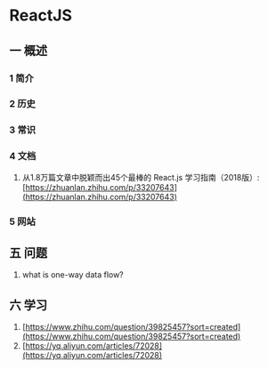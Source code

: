 # ReactJS
## 一 概述
### 1 简介
### 2 历史
### 3 常识
### 4 文档
1. 从1.8万篇文章中脱颖而出45个最棒的 React.js 学习指南（2018版）:[https://zhuanlan.zhihu.com/p/33207643](https://zhuanlan.zhihu.com/p/33207643)
### 5 网站
## 五 问题
1. what is one-way data flow?
## 六 学习
1. [https://www.zhihu.com/question/39825457?sort=created](https://www.zhihu.com/question/39825457?sort=created)
2. [https://yq.aliyun.com/articles/72028](https://yq.aliyun.com/articles/72028)